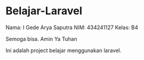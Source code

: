 # Belajar-Laravel

Nama: I Gede Arya Saputra
NIM: 434241127
Kelas: B4

Semoga bisa. Amin Ya Tuhan

Ini adalah project belajar menggunakan laravel.
